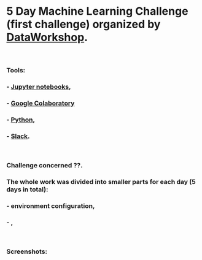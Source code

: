 # 5 Day Machine Learning Challenge (first challenge) organized by [DataWorkshop](http://www.dataworkshop.eu/challenge).

&nbsp; &nbsp;

### Tools:
### - [Jupyter notebooks](https://jupyter.org/),
### - [Google Colaboratory](https://colab.research.google.com)
### - [Python](https://www.python.org),
### - [Slack](slack.com).

&nbsp; &nbsp;

### Challenge concerned ??. 
### The whole work was divided into smaller parts for each day (5 days in total): 
### - environment configuration,
### - ,

&nbsp; &nbsp;

### Screenshots:
